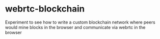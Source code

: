 # webrtc-blockchain

Experiment to see how to write a custom blockchain network where peers would mine blocks in the browser and communicate via webrtc in the browser
